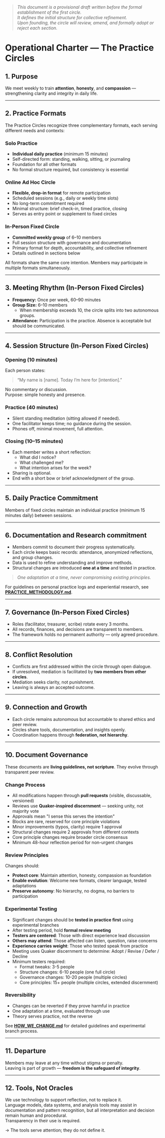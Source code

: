 > *This document is a provisional draft written before the formal establishment of the first circle.  
> It defines the initial structure for collective refinement.  
> Upon founding, the circle will review, amend, and formally adopt or reject each section.*


# Operational Charter — The Practice Circles

## 1. Purpose
We meet weekly to train **attention**, **honesty**, and **compassion** — strengthening clarity and integrity in daily life.

---

## 2. Practice Formats

The Practice Circles recognize three complementary formats, each serving different needs and contexts:

### Solo Practice
- **Individual daily practice** (minimum 15 minutes)
- Self-directed form: standing, walking, sitting, or journaling
- Foundation for all other formats
- No formal structure required, but consistency is essential

### Online Ad Hoc Circle
- **Flexible, drop-in format** for remote participation
- Scheduled sessions (e.g., daily or weekly time slots)
- No long-term commitment required
- Minimal structure: brief check-in, timed practice, closing
- Serves as entry point or supplement to fixed circles

### In-Person Fixed Circle
- **Committed weekly group** of 6–10 members
- Full session structure with governance and documentation
- Primary format for depth, accountability, and collective refinement
- Details outlined in sections below

All formats share the same core intention. Members may participate in multiple formats simultaneously.

---

## 3. Meeting Rhythm (In-Person Fixed Circles)

- **Frequency:** Once per week, 60–90 minutes  
- **Group Size:** 6–10 members  
  - When membership exceeds 10, the circle splits into two autonomous groups.  
- **Attendance:** Participation is the practice. Absence is acceptable but should be communicated.

---

## 4. Session Structure (In-Person Fixed Circles)

### Opening (10 minutes)
Each person states:  
> “My name is [name]. Today I’m here for [intention].”

No commentary or discussion.  
Purpose: simple honesty and presence.

### Practice (40 minutes)
- Silent standing meditation (sitting allowed if needed).  
- One facilitator keeps time; no guidance during the session.  
- Phones off, minimal movement, full attention.

### Closing (10–15 minutes)
- Each member writes a short reflection:
  - What did I notice?  
  - What challenged me?  
  - What intention arises for the week?  
- Sharing is optional.  
- End with a short bow or brief acknowledgment of the group.

---

## 5. Daily Practice Commitment
Members of fixed circles maintain an individual practice (minimum 15 minutes daily) between sessions. 

---

## 6. Documentation and Research commitment
- Members commit to document their progress systematically.
- Each circle keeps basic records: attendance, anonymized reflections, and group changes.  
- Data is used to refine understanding and improve methods.  
- Structural changes are introduced **one at a time** and tested in practice.  
> *One adaptation at a time, never compromising existing principles.*

For guidelines on personal practice logs and experiential research, see **[PRACTICE_METHODOLOGY.md](../research/PRACTICE_METHODOLOGY.md)**.

---

## 7. Governance (In-Person Fixed Circles)
- Roles (facilitator, treasurer, scribe) rotate every 3 months.  
- All records, finances, and decisions are transparent to members.  
- The framework holds no permanent authority — only agreed procedure.

---

## 8. Conflict Resolution
- Conflicts are first addressed within the circle through open dialogue.  
- If unresolved, mediation is facilitated by **two members from other circles**.  
- Mediation seeks clarity, not punishment.  
- Leaving is always an accepted outcome.

---

## 9. Connection and Growth
- Each circle remains autonomous but accountable to shared ethics and peer review.  
- Circles share tools, documentation, and insights openly.  
- Coordination happens through **federation, not hierarchy**.

---

## 10. Document Governance

These documents are **living guidelines, not scripture**. They evolve through transparent peer review.

### Change Process
- All modifications happen through **pull requests** (visible, discussable, versioned)
- Reviews use **Quaker-inspired discernment** — seeking unity, not majority vote
- Approvals mean "I sense this serves the intention"
- Blocks are rare, reserved for core principle violations
- Minor improvements (typos, clarity) require 1 approval
- Structural changes require 2 approvals from different contexts
- Core principle changes require broader circle consensus
- Minimum 48-hour reflection period for non-urgent changes

### Review Principles
Changes should:
- **Protect core**: Maintain attention, honesty, compassion as foundation
- **Enable evolution**: Welcome new formats, clearer language, tested adaptations
- **Preserve autonomy**: No hierarchy, no dogma, no barriers to participation

### Experimental Testing
- Significant changes should be **tested in practice first** using experimental branches
- After testing period, hold **formal review meeting**
- **Testers are centered**: Those with direct experience lead discussion
- **Others may attend**: Those affected can listen, question, raise concerns
- **Experience carries weight**: Those who tested speak from practice
- Meeting uses Quaker discernment to determine: Adopt / Revise / Defer / Decline
- Minimum testers required:
  - Format tweaks: 3-5 people
  - Structure changes: 6-10 people (one full circle)
  - Governance changes: 10-20 people (multiple circles)
  - Core principles: 15+ people (multiple circles, extended discernment)

### Reversibility
- Changes can be reverted if they prove harmful in practice
- One adaptation at a time, evaluated through use
- Theory serves practice, not the reverse

See **[HOW_WE_CHANGE.md](HOW_WE_CHANGE.md)** for detailed guidelines and experimental branch process.

---

## 11. Departure
Members may leave at any time without stigma or penalty.  
Leaving is part of growth — **freedom is the safeguard of integrity**.

---
## 12. Tools, Not Oracles
We use technology to support reflection, not to replace it.  
Language models, data systems, and analysis tools may assist in documentation and pattern recognition, but all interpretation and decision remain human and procedural.  
Transparency in their use is required.  

→ The tools serve attention; they do not define it.
